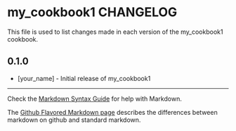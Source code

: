 my_cookbook1 CHANGELOG
======================

This file is used to list changes made in each version of the my_cookbook1 cookbook.

0.1.0
-----
- [your_name] - Initial release of my_cookbook1

- - -
Check the [Markdown Syntax Guide](http://daringfireball.net/projects/markdown/syntax) for help with Markdown.

The [Github Flavored Markdown page](http://github.github.com/github-flavored-markdown/) describes the differences between markdown on github and standard markdown.
